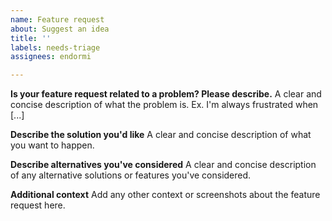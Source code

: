 ```yaml
---
name: Feature request
about: Suggest an idea
title: ''
labels: needs-triage
assignees: endormi

---
```


<!--
  Remember to add django kanban board project underneath labels,
  it's not automated
-->

**Is your feature request related to a problem? Please describe.**
A clear and concise description of what the problem is. Ex. I'm always frustrated when [...]

**Describe the solution you'd like**
A clear and concise description of what you want to happen.

**Describe alternatives you've considered**
A clear and concise description of any alternative solutions or features you've considered.

**Additional context**
Add any other context or screenshots about the feature request here.
